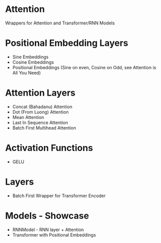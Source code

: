 # Attention
Wrappers for Attention and Transformer/RNN Models

# Positional Embedding Layers
  * Sine Embeddings
  * Cosine Embeddings
  * Positional Embeddings (Sine on even, Cosine on Odd, see Attention is All You Need)

# Attention Layers
  * Concat (Bahadanu) Attention
  * Dot (From Luong) Attention
  * Mean Attention
  * Last In Sequence Attention
  * Batch First Multihead Attention

# Activation Functions
  * GELU

# Layers
  * Batch First Wrapper for Transformer Encoder

# Models - Showcase
  * RNNModel - RNN layer + Attention
  * Transformer with Positional Embeddings
